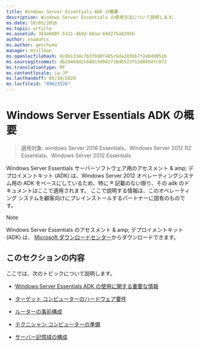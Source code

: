 ```yaml
---
title: Windows Server Essentials ADK の概要
description: Windows Server Essentials の使用方法について説明します。
ms.date: 10/03/2016
ms.topic: article
ms.assetid: 343e600f-5131-4692-b8aa-69d275a8295b
author: nnamuhcs
ms.author: geschuma
manager: mtillman
ms.openlocfilehash: 8c8b1334c7b3fb98f485c6da2836b7f2e6dd8516
ms.sourcegitcommit: db2d46842c68813d043738d6523f13d8454fc972
ms.translationtype: MT
ms.contentlocale: ja-JP
ms.lasthandoff: 09/10/2020
ms.locfileid: "89623526"
---
```

# <a name="getting-started-with-the-windows-server-essentials-adk"></a>Windows Server Essentials ADK の概要

>適用対象: windows Server 2016 Essentials、Windows Server 2012 R2 Essentials、Windows Server 2012 Essentials

Windows Server Essentials サーバーソフトウェア用のアセスメント & amp; デプロイメントキット (ADK) は、Windows Server 2012 オペレーティングシステム用の ADK をベースにしているため、特に &reg; 記載のない限り、その adk のドキュメントはここで適用されます。 ここで説明する情報は、このオペレーティング システムを顧客向けにプレインストールするパートナーに固有のものです。

> [!NOTE]
>  Windows Server Essentials のアセスメント & amp; デプロイメントキット (ADK) は、 [Microsoft ダウンロードセンター](https://www.microsoft.com/download/details.aspx?id=34866)からダウンロードできます。

## <a name="in-this-section"></a>このセクションの内容
 ここでは、次のトピックについて説明します。


-   [Windows Server Essentials ADK の使用に関する重要な情報](Important-Information-for-Using-the-Windows-Server-Essentials-ADK.md)

-   [ターゲット コンピューターのハードウェア要件](Hardware-Requirements-for-the-Target-Computer.md)

-   [ルーターの事前構成](Preconfiguring-a-Router.md)

-   [テクニシャン コンピューターの準備](Prepare-the-Technician-Computer.md)

-   [サーバー記憶域の構成](Configure-Server-Storage.md)

